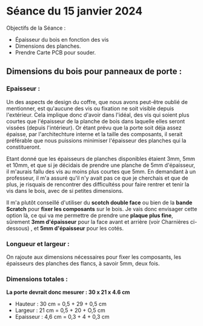 # Séance du 15 janvier 2024

Objectifs de la Séance :
- Épaisseur du bois en fonction des vis
- Dimensions des planches. 
- Prendre Carte PCB pour souder.

## Dimensions du bois pour panneaux de porte :
### Epaisseur :
Un des aspects de design du coffre, que nous avons peut-être oublié de mentionner, est qu'aucune des vis ou fixation ne soit visible depuis l'extérieur. Cela implique donc d'avoir dans l'idéal, des vis qui soient plus courtes que l'épaisseur de la planche de bois dans laquelle elles seront vissées (depuis l'intérieur). Or étant prévu que la porte soit déja assez épaisse, par l'architechture interne et la taille des composants, il serait préférable que nous puissions minimiser l'épaisseur des planches qui la constitueront. 

Etant donné que les épaisseurs de planches disponibles étaient 3mm, 5mm et 10mm, et que si je décidais de prendre une planche de 5mm d'épaisseur, il m'aurais fallu des vis au moins plus courtes que 5mm. En demandant à un professeur, il m'a assuré qu'il n'y avait pas ce que je cherchais et que de plus, je risquais de rencontrer des difficultéss pour faire  rentrer et tenir la vis dans le bois, avec de si petites dimensions. 

Il m'a plutôt conseillé d'utiliser du **scotch double face** ou bien de la **bande Scratch** pour **fixer les composants** sur le bois. Je vais donc envisager cette option là, ce qui va me permettre de prendre une **plaque plus fine**, sûrement **3mm d'épaisseur** pour la face avant et arrière (voir Charnières ci-dessous) , et **5mm d'épaisseur** pour les cotés. 

### Longueur et largeur :
On rajoute aux dimensions nécessaires pour fixer les composants, les épaisseurs des planches des flancs, à savoir 5mm, deux fois.

### Dimensions totales :
**La porte devrait donc mesurer : 30 x 21 x 4.6 cm**
- Hauteur : 30 cm = 0,5 + 29 + 0,5 cm
- Largeur : 21 cm = 0,5 + 20 + O,5 cm
- Epaisseur : 4,6 cm = 0,3 + 4 + 0,3 cm


